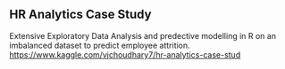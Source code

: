 ## HR Analytics Case Study

Extensive Exploratory Data Analysis and predective modelling in R on an imbalanced dataset to predict employee attrition.
https://www.kaggle.com/vjchoudhary7/hr-analytics-case-stud

